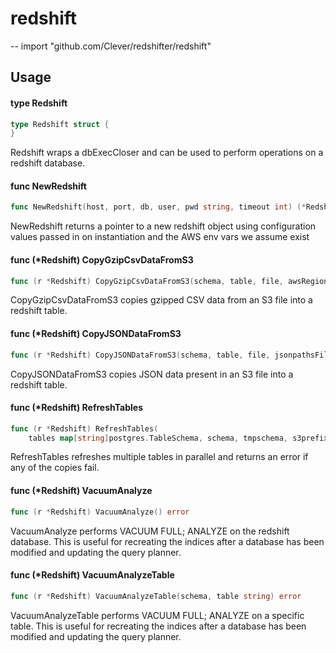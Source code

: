 # redshift
--
    import "github.com/Clever/redshifter/redshift"


## Usage

#### type Redshift

```go
type Redshift struct {
}
```

Redshift wraps a dbExecCloser and can be used to perform operations on a
redshift database.

#### func  NewRedshift

```go
func NewRedshift(host, port, db, user, pwd string, timeout int) (*Redshift, error)
```
NewRedshift returns a pointer to a new redshift object using configuration
values passed in on instantiation and the AWS env vars we assume exist

#### func (*Redshift) CopyGzipCsvDataFromS3

```go
func (r *Redshift) CopyGzipCsvDataFromS3(schema, table, file, awsRegion string, ts postgres.TableSchema, delimiter rune) error
```
CopyGzipCsvDataFromS3 copies gzipped CSV data from an S3 file into a redshift
table.

#### func (*Redshift) CopyJSONDataFromS3

```go
func (r *Redshift) CopyJSONDataFromS3(schema, table, file, jsonpathsFile, awsRegion string) error
```
CopyJSONDataFromS3 copies JSON data present in an S3 file into a redshift table.

#### func (*Redshift) RefreshTables

```go
func (r *Redshift) RefreshTables(
	tables map[string]postgres.TableSchema, schema, tmpschema, s3prefix, awsRegion string, delim rune) error
```
RefreshTables refreshes multiple tables in parallel and returns an error if any
of the copies fail.

#### func (*Redshift) VacuumAnalyze

```go
func (r *Redshift) VacuumAnalyze() error
```
VacuumAnalyze performs VACUUM FULL; ANALYZE on the redshift database. This is
useful for recreating the indices after a database has been modified and
updating the query planner.

#### func (*Redshift) VacuumAnalyzeTable

```go
func (r *Redshift) VacuumAnalyzeTable(schema, table string) error
```
VacuumAnalyzeTable performs VACUUM FULL; ANALYZE on a specific table. This is
useful for recreating the indices after a database has been modified and
updating the query planner.
